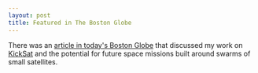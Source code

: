 ```yaml
---
layout: post
title: Featured in The Boston Globe
---
```


There was an [article in today's Boston Globe](https://www.bostonglobe.com/ideas/2016/10/29/teaching-satellites-swarm/WxRcHhNBa2162fyItkUZwJ/story.html) that discussed my work on [KickSat](http://kicksat.github.io/) and the potential for future space missions built around swarms of small satellites.
